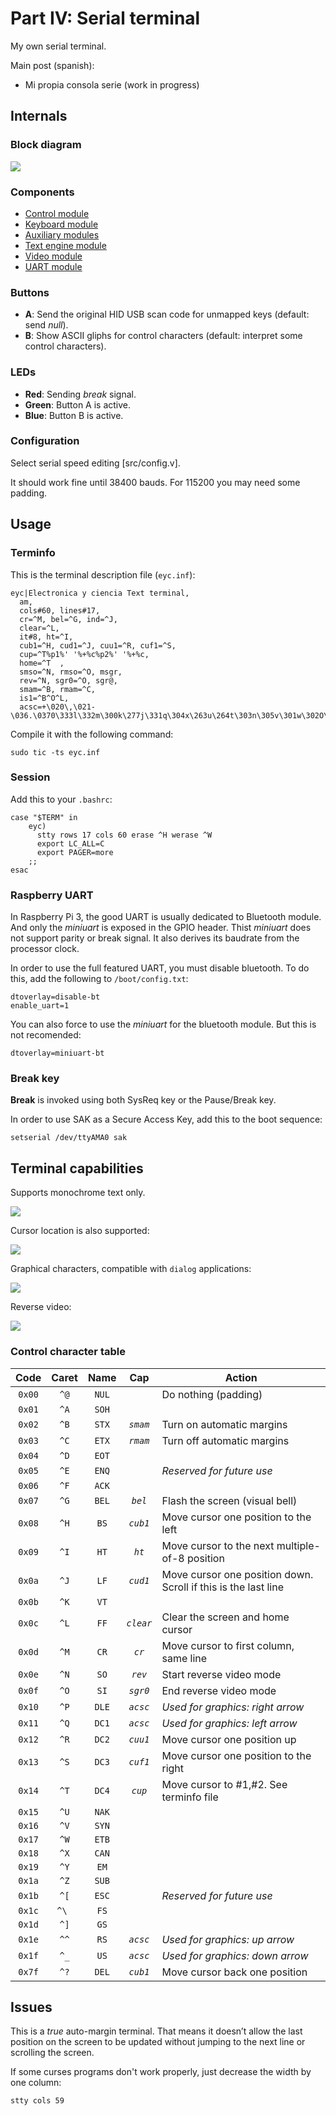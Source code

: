 # Part IV: Serial terminal

My own serial terminal.

Main post (spanish):

- Mi propia consola serie (work in progress)

## Internals

### Block diagram

![](https://www.electronicayciencia.com/assets/2024/01/consola-serie/img/serterm.svg)

### Components

- [Control module](src/control/README.md)
- [Keyboard module](src/keyb/README.md)
- [Auxiliary modules](src/misc/README.md)
- [Text engine module](src/text/README.md)
- [Video module](src/video/README.md)
- [UART module](src/uart/README.md)

### Buttons

- **A**: Send the original HID USB scan code for unmapped keys (default: send *null*).
- **B**: Show ASCII gliphs for control characters (default: interpret some control characters).

### LEDs

- **Red**: Sending *break* signal.
- **Green**: Button A is active.
- **Blue**: Button B is active.

### Configuration

Select serial speed editing [src/config.v].

It should work fine until 38400 bauds. For 115200 you may need some padding.

## Usage

### Terminfo

This is the terminal description file (`eyc.inf`):

    eyc|Electronica y ciencia Text terminal,
      am,
      cols#60, lines#17,
      cr=^M, bel=^G, ind=^J,
      clear=^L,
      it#8, ht=^I,
      cub1=^H, cud1=^J, cuu1=^R, cuf1=^S,
      cup=^T%p1%' '%+%c%p2%' '%+%c,
      home=^T  ,
      smso=^N, rmso=^O, msgr,
      rev=^N, sgr0=^O, sgr@,
      smam=^B, rmam=^C,
      is1=^B^O^L,
      acsc=+\020\,\021-\036.\0370\333l\332m\300k\277j\331q\304x\263u\264t\303n\305v\301w\302O\333a\261o\337s\334,

Compile it with the following command:

    sudo tic -ts eyc.inf

### Session

Add this to your `.bashrc`:

```
case "$TERM" in
    eyc)
      stty rows 17 cols 60 erase ^H werase ^W
      export LC_ALL=C
      export PAGER=more
    ;;
esac
```

### Raspberry UART

In Raspberry Pi 3, the good UART is usually dedicated to Bluetooth module. And only the *miniuart* is exposed in the GPIO header. Thist *miniuart* does not support parity or break signal. It also derives its baudrate from the processor clock.

In order to use the full featured UART, you must disable bluetooth. To do this, add the following to `/boot/config.txt`:

```
dtoverlay=disable-bt
enable_uart=1
```

You can also force to use the *miniuart* for the bluetooth module. But this is not recomended:

```
dtoverlay=miniuart-bt
```


### Break key

**Break** is invoked using both SysReq key or the Pause/Break key.

In order to use SAK as a Secure Access Key, add this to the boot sequence:

```
setserial /dev/ttyAMA0 sak
```


## Terminal capabilities

Supports monochrome text only.

![](https://www.electronicayciencia.com/assets/2024/01/consola-serie/img/screen_login.jpg)

Cursor location is also supported:

![](https://www.electronicayciencia.com/assets/2024/01/consola-serie/img/screen_vi.jpg)

Graphical characters, compatible with `dialog` applications:

![](https://www.electronicayciencia.com/assets/2024/01/consola-serie/img/screen_dialog.jpg)

Reverse video:

![](https://www.electronicayciencia.com/assets/2024/01/consola-serie/img/screen_mc.jpg)


### Control character table

| Code |Caret | Name  | Cap       | Action
|:----:|:----:|:-----:|:---------:|------------------------
|`0x00`| `^@` | `NUL` |           | Do nothing (padding)
|`0x01`| `^A` | `SOH` |           |
|`0x02`| `^B` | `STX` | *`smam`*  | Turn on automatic margins
|`0x03`| `^C` | `ETX` | *`rmam`*  | Turn off automatic margins
|`0x04`| `^D` | `EOT` |           |
|`0x05`| `^E` | `ENQ` |           | *Reserved for future use*
|`0x06`| `^F` | `ACK` |           |
|`0x07`| `^G` | `BEL` | *`bel`*   | Flash the screen (visual bell)
|`0x08`| `^H` | `BS`  | *`cub1`*  | Move cursor one position to the left
|`0x09`| `^I` | `HT`  | *`ht`*    | Move cursor to the next multiple-of-8 position
|`0x0a`| `^J` | `LF`  | *`cud1`*  | Move cursor one position down. Scroll if this is the last line
|`0x0b`| `^K` | `VT`  |           |
|`0x0c`| `^L` | `FF`  | *`clear`* | Clear the screen and home cursor
|`0x0d`| `^M` | `CR`  | *`cr`*    | Move cursor to first column, same line
|`0x0e`| `^N` | `SO`  | *`rev`*   | Start reverse video mode
|`0x0f`| `^O` | `SI`  | *`sgr0`*  | End reverse video mode
|`0x10`| `^P` | `DLE` | *`acsc`*  | *Used for graphics: right arrow*
|`0x11`| `^Q` | `DC1` | *`acsc`*  | *Used for graphics: left arrow*
|`0x12`| `^R` | `DC2` | *`cuu1`*  | Move cursor one position up
|`0x13`| `^S` | `DC3` | *`cuf1`*  | Move cursor one position to the right
|`0x14`| `^T` | `DC4` | *`cup`*   | Move cursor to #1,#2. See terminfo file
|`0x15`| `^U` | `NAK` |           |
|`0x16`| `^V` | `SYN` |           |
|`0x17`| `^W` | `ETB` |           |
|`0x18`| `^X` | `CAN` |           |
|`0x19`| `^Y` | `EM`  |           |
|`0x1a`| `^Z` | `SUB` |           |
|`0x1b`| `^[` | `ESC` |           | *Reserved for future use*
|`0x1c`| `^\ `| `FS`  |           |
|`0x1d`| `^]` | `GS`  |           |
|`0x1e`| `^^` | `RS`  | *`acsc`*  | *Used for graphics: up arrow*
|`0x1f`| `^_` | `US`  | *`acsc`*  | *Used for graphics: down arrow*
|`0x7f`| `^?` | `DEL` | *`cub1`*  | Move cursor back one position


## Issues

This is a *true* auto-margin terminal. That means it doesn’t allow the last position on the screen to be updated without jumping to the next line or scrolling the screen.

If some curses programs don't work properly, just decrease the width by one column:

    stty cols 59

